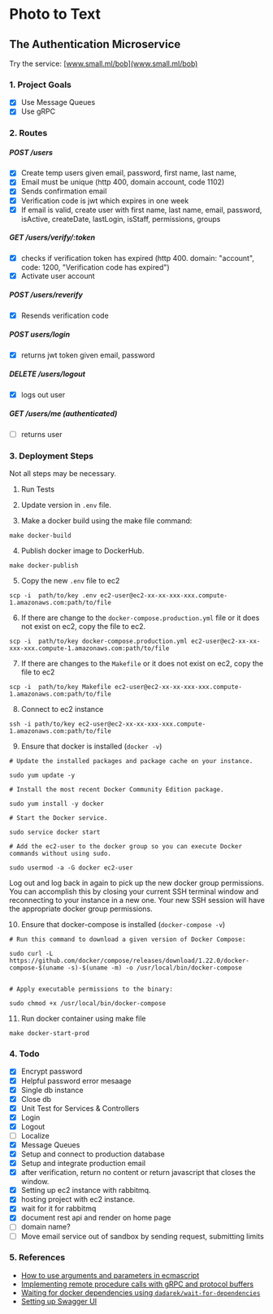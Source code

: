 # Photo to Text
## The Authentication Microservice

Try the service: [www.small.ml/bob](www.small.ml/bob)

### 1. Project Goals

- [x] Use Message Queues 
- [x] Use gRPC

### 2. Routes

##### POST /users

- [x] Create temp users given email, password, first name, last name, 
- [x] Email must be unique (http 400, domain account, code 1102)
- [x] Sends confirmation email
- [x] Verification code is jwt which expires in one week
- [x] If email is valid, create user with first name, last name, email, password, isActive, createDate, lastLogin, isStaff, permissions, groups

##### GET /users/verify/:token

- [x] checks if verification token has expired (http 400. domain: "account", code: 1200, "Verification code has expired")
- [x] Activate user account

##### POST /users/reverify

- [x] Resends verification code

##### POST users/login

- [x] returns jwt token given email, password

##### DELETE /users/logout

- [x] logs out user

##### GET /users/me (authenticated)

- [ ] returns user

### 3. Deployment Steps

Not all steps may be necessary.

1. Run Tests

2. Update version in `.env` file.

3. Make a docker build using the make file command:

```
make docker-build
```

4. Publish docker image to DockerHub.

```
make docker-publish
```

5. Copy the new `.env` file to ec2

```
scp -i  path/to/key .env ec2-user@ec2-xx-xx-xxx-xxx.compute-1.amazonaws.com:path/to/file
```

6. If there are change to the `docker-compose.production.yml` file or it does not exist on ec2, copy the file to ec2.

```
scp -i  path/to/key docker-compose.production.yml ec2-user@ec2-xx-xx-xxx-xxx.compute-1.amazonaws.com:path/to/file
```

7. If there are changes to the `Makefile` or it does not exist on ec2, copy the file to ec2

```
scp -i  path/to/key Makefile ec2-user@ec2-xx-xx-xxx-xxx.compute-1.amazonaws.com:path/to/file
```

8. Connect to ec2 instance

```
ssh -i path/to/key ec2-user@ec2-xx-xx-xxx-xxx.compute-1.amazonaws.com:path/to/file
```

9. Ensure that docker is installed (`docker -v`)

```
# Update the installed packages and package cache on your instance.

sudo yum update -y

# Install the most recent Docker Community Edition package.

sudo yum install -y docker

# Start the Docker service.

sudo service docker start

# Add the ec2-user to the docker group so you can execute Docker commands without using sudo.

sudo usermod -a -G docker ec2-user
```

Log out and log back in again to pick up the new docker group permissions. You can accomplish this by closing your current SSH terminal window and reconnecting to your instance in a new one. Your new SSH session will have the appropriate docker group permissions.


10. Ensure that docker-compose is installed (`docker-compose -v`)

```
# Run this command to download a given version of Docker Compose:

sudo curl -L https://github.com/docker/compose/releases/download/1.22.0/docker-compose-$(uname -s)-$(uname -m) -o /usr/local/bin/docker-compose


# Apply executable permissions to the binary:

sudo chmod +x /usr/local/bin/docker-compose

```

11. Run docker container using make file

```
make docker-start-prod
```

### 4. Todo

- [x] Encrypt password
- [x] Helpful password error mesaage
- [x] Single db instance
- [x] Close db
- [x] Unit Test for Services & Controllers
- [x] Login
- [x] Logout
- [ ] Localize
- [x] Message Queues
- [x] Setup and connect to production database
- [x] Setup and integrate production email
- [x] after verification, return no content or return javascript that closes the window.
- [x] Setting up ec2 instance with rabbitmq.
- [x] hosting project with ec2 instance.
- [x] wait for it for rabbitmq
- [x] document rest api and render on home page
- [ ] domain name? 
- [ ] Move email service out of sandbox by sending request, submitting limits

### 5. References

- [How to use arguments and parameters in ecmascript](https://www.smashingmagazine.com/2016/07/how-to-use-arguments-and-parameters-in-ecmascript-6/)
- [Implementing remote procedure calls with gRPC and protocol buffers](https://scotch.io/tutorials/implementing-remote-procedure-calls-with-grpc-and-protocol-buffers)
- [Waiting for docker dependencies using `dadarek/wait-for-dependencies`](https://stackoverflow.com/questions/48015477/docker-and-rabbitmq-econnrefused-between-containers)
- [Setting up Swagger UI](https://idratherbewriting.com/learnapidoc/pubapis_swagger.html#swagger-ui-overview)

